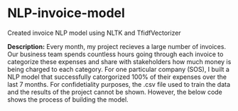 # NLP-invoice-model
Created invoice NLP model using NLTK and TfidfVectorizer

**Description:**
Every month, my project recieves a large number of invoices. Our business team spends countless hours going through each invoice to categorize these expenses and share with stakeholders how much money is being charged to each category. For one particular company (SOS), I built a NLP model that successfully catorgorized 100% of their expenses over the last 7 months. For confidetiality purposes, the .csv file used to train the data and the results of the project cannot be shown. However, the below code shows the process of building the model.
